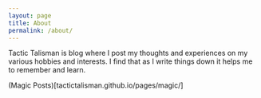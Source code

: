 ```yaml
---
layout: page
title: About
permalink: /about/
---
```


Tactic Talisman is blog where I post my thoughts and experiences on my various hobbies and interests. I find that as I write things down it helps me to remember and learn.

(Magic Posts)[tactictalisman.github.io/pages/magic/]
